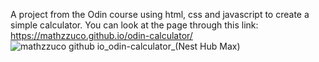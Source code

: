 A project from the Odin course using html, css and javascript to create a simple calculator. You can look at the page through this link: https://mathzzuco.github.io/odin-calculator/
![mathzzuco github io_odin-calculator_(Nest Hub Max)](https://github.com/Mathzzuco/odin-calculator/assets/124639555/aeefbde8-06cd-4710-9cc1-b70158ac8970)
